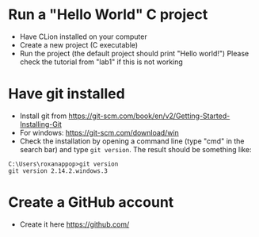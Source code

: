 # Run a "Hello World" C project
* Have CLion installed on your computer
* Create a new project (C executable)
* Run the project (the default project should print "Hello world!")
Please check the tutorial from "lab1" if this is not working

# Have git installed
* Install git from https://git-scm.com/book/en/v2/Getting-Started-Installing-Git      
* For windows: https://git-scm.com/download/win
* Check the installation by opening a command line (type "cmd" in the search bar) and type ```git version```. The result should be something like:
```
C:\Users\roxanappop>git version
git version 2.14.2.windows.3
```

# Create a GitHub account
* Create it here https://github.com/
